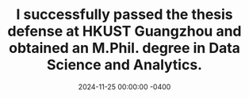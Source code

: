 ---
title: "I successfully passed the thesis defense at HKUST Guangzhou and obtained an M.Phil. degree in Data Science and Analytics."
date: 2024-11-25 00:00:00 -0400
---